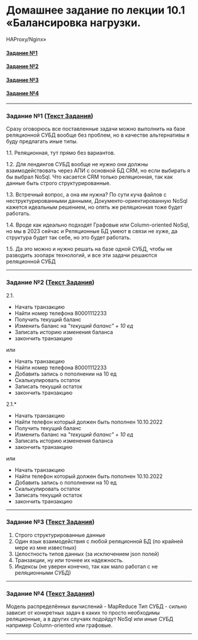 # Домашнее задание по лекции 10.1 «Балансировка нагрузки.
HAProxy/Nginx»

#### [Задание №1](#задание-1-текст-задания)
#### [Задание №2](#задание-2-текст-задания)
#### [Задание №3](#задание-3-текст-задания)
#### [Задание №4](#задание-4-текст-задания)

---

### Задание №1 ([Текст Задания](https://github.com/netology-code/sdb-homeworks/blob/main/11-01.md#%D0%B7%D0%B0%D0%B4%D0%B0%D0%BD%D0%B8%D0%B5-1-%D1%81%D1%83%D0%B1%D0%B4))

Сразу оговорюсь все поставленные задачи можно выполнить на базе реляционной СУБД вообще без проблем, но в качестве 
альтернативы я буду предлагать иные типы.

1.1. Реляционная, тут прямо без вариантов.

1.2. Для лендингов СУБД вообще не нужно они должны взаимодействовать через АПИ с основной БД CRM,
но если выбирать я бы выбрал NoSql. Что касается CRM только реляционная, так как данные быть строго 
структурированные.

1.3. Встречный вопрос, а она им нужна? По сути куча файлов с неструктурированными данными, Документо-ориентированную NoSql кажется идеальным 
решением, но опять же реляционная тоже будет работать.

1.4. Вроде как идеально подходят Графовые или Column-oriented NoSql, но мы в 2023 сейчас и Реляционные БД умеют в связи не хуже, да 
структура будет так себе, но это будет работать.

1.5. Да это можно и нужно решать на базе одной СУБД, чтобы не разводить зоопарк технологий, и все эти задачи решаются 
реляционной СУБД

---

### Задание №2 ([Текст Задания](https://github.com/netology-code/sdb-homeworks/blob/main/11-01.md#%D0%B7%D0%B0%D0%B4%D0%B0%D0%BD%D0%B8%D0%B5-2-%D1%82%D1%80%D0%B0%D0%BD%D0%B7%D0%B0%D0%BA%D1%86%D0%B8%D0%B8))

2.1.

- Начать транзакцию
- Найти номер телефона 80001112233
- Получить текущий баланс
- Изменить баланс на _"текущий баланс" + 10 ед_
- Записать историю изменения баланса
- закончить транзакцию

или

- Начать транзакцию
- Найти номер телефона 80001112233
- Добавить запись о пополнении на 10 ед
- Скалькулировать остаток
- Записать текущий остаток
- закончить транзакцию

2.1.*

- Начать транзакцию
- Найти телефон который должен быть пополнен 10.10.2022
- Получить текущий баланс
- Изменить баланс на _"текущий баланс" + 10 ед_
- Записать историю изменения баланса
- закончить транзакцию

или 

- Начать транзакцию
- Найти телефон который должен быть пополнен 10.10.2022
- Добавить запись о пополнении на 10 ед
- Скалькулировать остаток
- Записать текущий остаток
- закончить транзакцию

---

### Задание №3 ([Текст Задания](https://github.com/netology-code/sdb-homeworks/blob/main/11-01.md#%D0%B7%D0%B0%D0%B4%D0%B0%D0%BD%D0%B8%D0%B5-3-sql-vs-nosql))

1. Строго структурированные данные
2. Один язык взаимодействия с любой реляционной БД (по крайней мере из мне известных)
3. Целостность типов данных (за исключением json полей)
4. Транзакции, ну или точнее их надежность.
5. Индексы (не уверен конечно, так как мало работал с не реляционными СУБД)

---

### Задание №4 ([Текст Задания](https://github.com/netology-code/sdb-homeworks/blob/main/11-01.md#%D0%B7%D0%B0%D0%B4%D0%B0%D0%BD%D0%B8%D0%B5-4-%D0%BA%D0%BB%D0%B0%D1%81%D1%82%D0%B5%D1%80%D1%8B))

Модель распределённых вычислений - MapReduce
Тип СУБД - сильно зависит от конкретных задач в каких то просто необходимы реляционные, а в других случаях подойдут 
NoSql или иные СУБД например Column-oriented или графовые.

---
